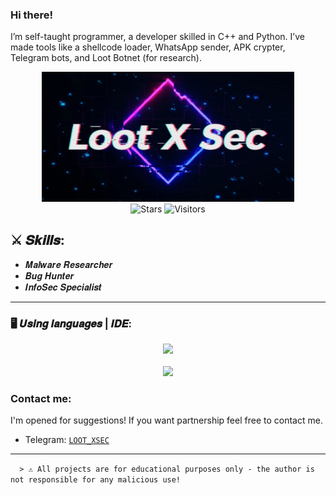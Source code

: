 ### Hi there!
I’m self-taught programmer, a developer skilled in C++ and Python. I’ve made tools like a shellcode loader, WhatsApp sender, APK crypter, Telegram bots, and Loot Botnet (for research).



<div align=center style="background-color: transparent;">
	<img style="opacity: 100%;" width="80%" src="xsec.jpg"/>
</div>
<div align=center style="background-color: transparent;">
	<img alt="Stars" src="https://img.shields.io/github/stars/LOOTXSEC?label=stars"/>
	<img alt="Visitors" src="https://visitor-badge.laobi.icu/badge?page_id=duckxsec"/>
</div>

## ⚔️ 𝑺𝒌𝒊𝒍𝒍𝒔:
- 𝑴𝒂𝒍𝒘𝒂𝒓𝒆 𝑹𝒆𝒔𝒆𝒂𝒓𝒄𝒉𝒆𝒓
- 𝑩𝒖𝒈 𝑯𝒖𝒏𝒕𝒆𝒓
- 𝑰𝒏𝒇𝒐𝑺𝒆𝒄 𝑺𝒑𝒆𝒄𝒊𝒂𝒍𝒊𝒔𝒕
---
    
### 🖥️ 𝑼𝒔𝒊𝒏𝒈 𝒍𝒂𝒏𝒈𝒖𝒂𝒈𝒆𝒔 | 𝑰𝑫𝑬: 
<div style="background-color: transparent;" align="center">
	<img src="https://skillicons.dev/icons?i=c,cpp,cs,java,python,js,html,php"/>
	<br/>
    <br>
    <img src='https://github-readme-stats-git-masterrstaa-rickstaa.vercel.app/api?username=LOOTXSEC&&show_icons=true&theme=dark'>
</div>

### Contact me:

I'm opened for suggestions! If you want partnership feel free to contact me.

- Telegram: <a href="https://t.me/codepulze">`LOOT_XSEC`</a>

---

```  > ⚠️ All projects are for educational purposes only - the author is not responsible for any malicious use!```
